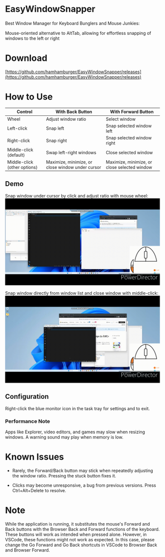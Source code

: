 # EasyWindowSnapper

Best Window Manager for Keyboard Bunglers and Mouse Junkies:　　

Mouse-oriented alternative to AltTab, allowing for effortless snapping of windows to the left or right

# Download
[https://github.com/hamhamburger/EasyWindowSnapper/releases](https://github.com/hamhamburger/EasyWindowSnapper/releases)



# How to Use


| Control | With Back Button | With Forward Button |
|---|---|---|
| Wheel | Adjust window ratio | Select window |
| Left-click | Snap left | Snap selected window left |
| Right-click | Snap right | Snap selected window right |
| Middle-click (default) | Swap left-right windows | Close selected window |
| Middle-click (other options) | Maximize, minimize, or close window under cursor | Maximize, minimize, or close selected window |


## Demo

Snap window under cursor by click and adjust ratio with mouse wheel:
![Window Snap Demo](assets/demoSnap.gif)

Snap window directly from window list and close window with middle-click:
![AltTab Alternative Demo](assets/demoAltTab.gif)

## Configuration
Right-click the blue monitor icon in the task tray for settings and to exit.

### Performance Note
Apps like Explorer, video editors, and games may slow when resizing windows. A warning sound may play when memory is low.

# Known Issues

- Rarely, the Forward/Back button may stick when repeatedly adjusting the window ratio. Pressing the stuck button fixes it.

- Clicks may become unresponsive, a bug from previous versions. Press Ctrl+Alt+Delete to resolve.

# Note
While the application is running, it substitutes the mouse's Forward and Back buttons with the Browser Back and Forward functions of the keyboard. These buttons will work as intended when pressed alone. However, in VSCode, these functions might not work as expected. In this case, please change the Go Forward and Go Back shortcuts in VSCode to Browser Back and Browser Forward.
